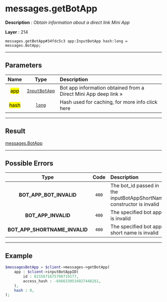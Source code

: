 # messages.getBotApp

**Description** : *Obtain information about a direct link Mini App*

**Layer** : 214

```tl
messages.getBotApp#34fdc5c3 app:InputBotApp hash:long = messages.BotApp;
```

---

## Parameters

| Name | Type | Description |
| :---: | :---: | :--- |
| <mark>app</mark> | [`InputBotApp`](type/InputBotApp) | Bot app information obtained from a Direct Mini App deep link » |
| <mark>hash</mark> | [`long`](type/long) | Hash used for caching, for more info click here |

---

## Result

[messages.BotApp](type/messages.BotApp)

---

## Possible Errors

| Type | Code | Description |
| :---: | :---: | :--- |
| **BOT_APP_BOT_INVALID** | `400` | The bot_id passed in the inputBotAppShortName constructor is invalid |
| **BOT_APP_INVALID** | `400` | The specified bot app is invalid |
| **BOT_APP_SHORTNAME_INVALID** | `400` | The specified bot app short name is invalid |

---

## Example

```php
$messagesBotApp = $client->messages->getBotApp(
	app : $client->inputBotAppID(
		id : 8215671675798719177,
		access_hash : -6466330534927448261,
	),
	hash : 0,
);
```